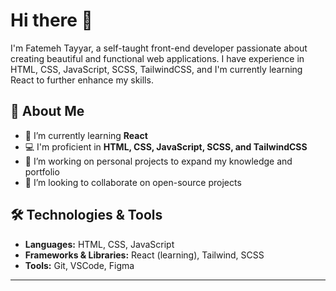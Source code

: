 # Hi there 👋

I'm Fatemeh Tayyar, a self-taught front-end developer passionate about creating beautiful and functional web applications. I have experience in HTML, CSS, JavaScript, SCSS, TailwindCSS, and I'm currently learning React to further enhance my skills.

## 🚀 About Me
- 🌱 I’m currently learning **React**
- 💻 I'm proficient in **HTML, CSS, JavaScript, SCSS, and TailwindCSS**
- 🔭 I’m working on personal projects to expand my knowledge and portfolio
- 🤝 I’m looking to collaborate on open-source projects

## 🛠️ Technologies & Tools
- **Languages:** HTML, CSS, JavaScript
- **Frameworks & Libraries:** React (learning), Tailwind, SCSS
- **Tools:** Git, VSCode, Figma
---
